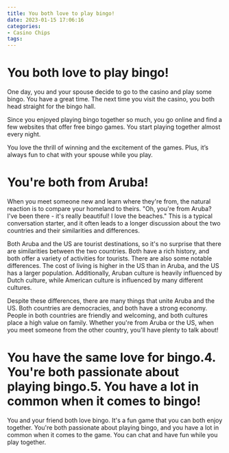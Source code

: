 ```yaml
---
title: You both love to play bingo!
date: 2023-01-15 17:06:16
categories:
- Casino Chips
tags:
---
```



#  You both love to play bingo!

One day, you and your spouse decide to go to the casino and play some bingo. You have a great time. The next time you visit the casino, you both head straight for the bingo hall.

Since you enjoyed playing bingo together so much, you go online and find a few websites that offer free bingo games. You start playing together almost every night.

You love the thrill of winning and the excitement of the games. Plus, it’s always fun to chat with your spouse while you play.

#  You're both from Aruba!

When you meet someone new and learn where they're from, the natural reaction is to compare your homeland to theirs. "Oh, you're from Aruba? I've been there - it's really beautiful! I love the beaches." This is a typical conversation starter, and it often leads to a longer discussion about the two countries and their similarities and differences.

Both Aruba and the US are tourist destinations, so it's no surprise that there are similarities between the two countries. Both have a rich history, and both offer a variety of activities for tourists. There are also some notable differences. The cost of living is higher in the US than in Aruba, and the US has a larger population. Additionally, Aruban culture is heavily influenced by Dutch culture, while American culture is influenced by many different cultures.

Despite these differences, there are many things that unite Aruba and the US. Both countries are democracies, and both have a strong economy. People in both countries are friendly and welcoming, and both cultures place a high value on family. Whether you're from Aruba or the US, when you meet someone from the other country, you'll have plenty to talk about!

#  You have the same love for bingo.4. You're both passionate about playing bingo.5. You have a lot in common when it comes to bingo!

You and your friend both love bingo. It's a fun game that you can both enjoy together. You're both passionate about playing bingo, and you have a lot in common when it comes to the game. You can chat and have fun while you play together.